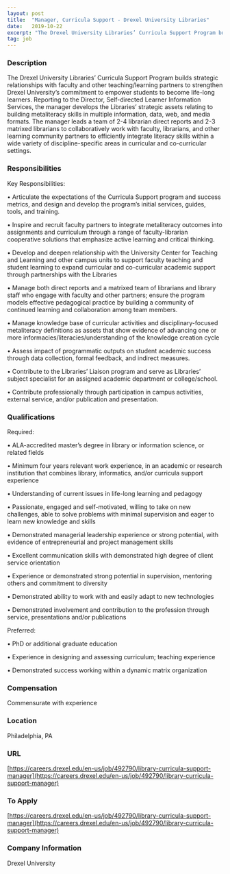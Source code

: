```yaml
---
layout: post
title:  "Manager, Curricula Support - Drexel University Libraries"
date:   2019-10-22
excerpt: "The Drexel University Libraries’ Curricula Support Program builds strategic relationships with faculty and other teaching/learning partners to strengthen Drexel University’s commitment to empower students to become life-long learners. Reporting to the Director, Self-directed Learner Information Services, the manager develops the Libraries’ strategic assets relating to building metaliteracy skills in multiple..."
tag: job
---
```


### Description   

The Drexel University Libraries’ Curricula Support Program builds strategic relationships with faculty and other teaching/learning partners to strengthen Drexel University’s commitment to empower students to become life-long learners. Reporting to the Director, Self-directed Learner Information Services, the manager develops the Libraries’ strategic assets relating to building metaliteracy skills in multiple information, data, web, and media formats. The manager leads a team of 2-4 librarian direct reports and 2-3 matrixed librarians to collaboratively work with faculty, librarians, and other learning community partners to efficiently integrate literacy skills within a wide variety of discipline-specific areas in curricular and co-curricular settings.


### Responsibilities   

Key Responsibilities:

• 	Articulate the expectations of the Curricula Support program and success metrics, and design and develop the program’s initial services, guides, tools, and training.

• 	Inspire and recruit faculty partners to integrate metaliteracy outcomes into assignments and curriculum through a range of faculty-librarian cooperative solutions that emphasize active learning and critical thinking.

• 	Develop and deepen relationship with the University Center for Teaching and Learning and other campus units to support faculty teaching and student learning to expand curricular and co-curricular academic support through partnerships with the Libraries

• 	Manage both direct reports and a matrixed team of librarians and library staff who engage with faculty and other partners; ensure the program models effective pedagogical practice by building a community of continued learning and collaboration among team members.

• 	Manage knowledge base of curricular activities and disciplinary-focused metaliteracy definitions as assets that show evidence of advancing one or more informacies/literacies/understanding of the knowledge creation cycle

• 	Assess impact of programmatic outputs on student academic success through data collection, formal feedback, and indirect measures. 

• 	Contribute to the Libraries’ Liaison program and serve as Libraries’ subject specialist for an assigned academic department or college/school.

• 	Contribute professionally through participation in campus activities, external service, and/or publication and presentation.




### Qualifications   

Required: 

• 	ALA-accredited master’s degree in library or information science, or related fields

• 	Minimum four years relevant work experience, in an academic or research institution that combines library, informatics, and/or curricula support experience

• 	Understanding of current issues in life-long learning and pedagogy

• 	Passionate, engaged and self-motivated, willing to take on new challenges, able to solve problems with minimal supervision and eager to learn new knowledge and skills

• 	Demonstrated managerial leadership experience or strong potential, with evidence of entrepreneurial and project management skills

• 	Excellent communication skills with demonstrated high degree of client service orientation

• 	Experience or demonstrated strong potential in supervision, mentoring others and commitment to diversity 

• 	Demonstrated ability to work with and easily adapt to new technologies  

• 	Demonstrated involvement and contribution to the profession through service, presentations and/or publications 

Preferred:

• 	PhD or additional graduate education

• 	Experience in designing and assessing curriculum; teaching experience

• 	Demonstrated success working within a dynamic matrix organization 



### Compensation   

Commensurate with experience


### Location   

Philadelphia, PA


### URL   

[https://careers.drexel.edu/en-us/job/492790/library-curricula-support-manager](https://careers.drexel.edu/en-us/job/492790/library-curricula-support-manager)

### To Apply   

[https://careers.drexel.edu/en-us/job/492790/library-curricula-support-manager](https://careers.drexel.edu/en-us/job/492790/library-curricula-support-manager)


### Company Information   

Drexel University



